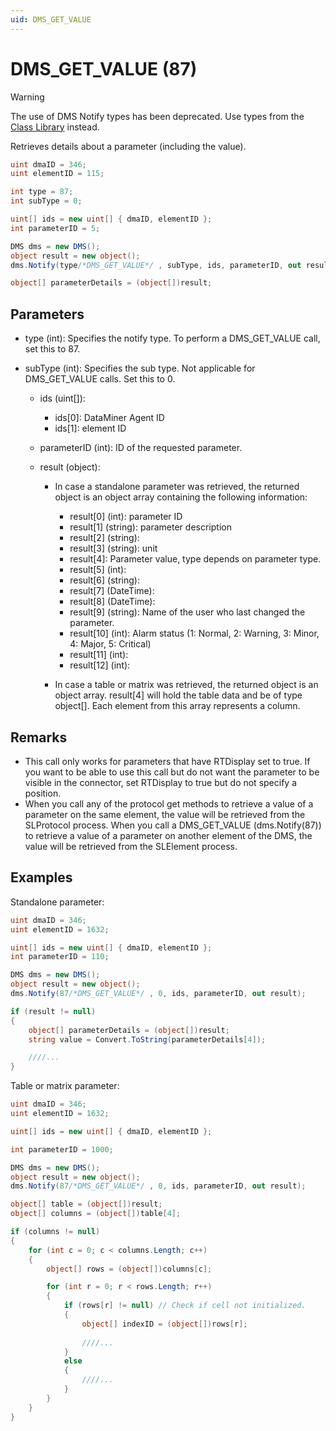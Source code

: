 ```yaml
---
uid: DMS_GET_VALUE
---
```


# DMS_GET_VALUE (87)

> [!WARNING]
> The use of DMS Notify types has been deprecated. Use types from the [Class Library](xref:ClassLibraryIntroduction) instead.

Retrieves details about a parameter (including the value).

```csharp
uint dmaID = 346;
uint elementID = 115;

int type = 87;
int subType = 0;

uint[] ids = new uint[] { dmaID, elementID };
int parameterID = 5;

DMS dms = new DMS();
object result = new object();
dms.Notify(type/*DMS_GET_VALUE*/ , subType, ids, parameterID, out result);

object[] parameterDetails = (object[])result;
```

## Parameters

- type (int): Specifies the notify type. To perform a DMS_GET_VALUE call, set this to 87.
- subType (int): Specifies the sub type. Not applicable for DMS_GET_VALUE calls. Set this to 0.

  - ids (uint[]):

    - ids[0]: DataMiner Agent ID
    - ids[1]: element ID

  - parameterID (int): ID of the requested parameter.
  - result (object):

    - In case a standalone parameter was retrieved, the returned object is an object array containing the following information:

      - result[0] (int): parameter ID
      - result[1] (string): parameter description
      - result[2] (string):
      - result[3] (string): unit
      - result[4]: Parameter value, type depends on parameter type.
      - result[5] (int):
      - result[6] (string):
      - result[7] (DateTime):
      - result[8] (DateTime):
      - result[9] (string): Name of the user who last changed the parameter.
      - result[10] (int): Alarm status (1: Normal, 2: Warning, 3: Minor, 4: Major, 5: Critical)
      - result[11] (int):
      - result[12] (int):

    - In case a table or matrix was retrieved, the returned object is an object array. result[4] will hold the table data and be of type object[]. Each element from this array represents a column.

## Remarks

- This call only works for parameters that have RTDisplay set to true. If you want to be able to use this call but do not want the parameter to be visible in the connector, set RTDisplay to true but do not specify a position.
- When you call any of the protocol get methods to retrieve a value of a parameter on the same element, the value will be retrieved from the SLProtocol process. When you call a DMS_GET_VALUE (dms.Notify(87)) to retrieve a value of a parameter on another element of the DMS, the value will be retrieved from the SLElement process.

## Examples

Standalone parameter:

```csharp
uint dmaID = 346;
uint elementID = 1632;

uint[] ids = new uint[] { dmaID, elementID };
int parameterID = 110;

DMS dms = new DMS();
object result = new object();
dms.Notify(87/*DMS_GET_VALUE*/ , 0, ids, parameterID, out result);

if (result != null)
{
    object[] parameterDetails = (object[])result;
    string value = Convert.ToString(parameterDetails[4]);

    ////...
}
```

Table or matrix parameter:

```csharp
uint dmaID = 346;
uint elementID = 1632;

uint[] ids = new uint[] { dmaID, elementID };

int parameterID = 1000;

DMS dms = new DMS();
object result = new object();
dms.Notify(87/*DMS_GET_VALUE*/ , 0, ids, parameterID, out result);

object[] table = (object[])result;
object[] columns = (object[])table[4];

if (columns != null)
{
    for (int c = 0; c < columns.Length; c++)
    {
        object[] rows = (object[])columns[c];

        for (int r = 0; r < rows.Length; r++)
        {
            if (rows[r] != null) // Check if cell not initialized.
            {
                object[] indexID = (object[])rows[r];
                
                ////...
            }
            else
            {
                ////...
            }
        }
    }
}
```
